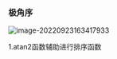 ### 极角序

![image-20220923163417933](C:\Users\Henry\AppData\Roaming\Typora\typora-user-images\image-20220923163417933.png)

1.atan2函数辅助进行排序函数